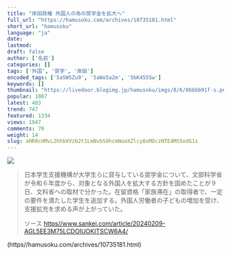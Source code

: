 ```yaml
---
title: "岸田政権 外国人の為の奨学金を拡大へ"
full_url: "https://hamusoku.com/archives/10735181.html"
short_url: "hamusoku"
language: "ja"
date: 
lastmod: 
draft: false
author: ['名前']
categories: []
tags: ['外国', '奨学', '岸田']
encoded_tags: ['5aSW5Zu9', '5aWo5a2m', '5bK455Sw']
keywords: []
thumbnail: "https://livedoor.blogimg.jp/hamusoku/imgs/8/6/86bbb91f-s.png"
popular: 1087
latest: 403
trend: 747
featured: 1334
views: 1947
comments: 70
weight: 14
slug: aHR0cHMvL2hhbXVzb2t1LmNvbS9hcmNoaXZlcy8xMDczNTE4MS5odG1s
---
```


![](https://livedoor.blogimg.jp/hamusoku/imgs/8/6/86bbb91f-s.png)

<blockquote><p></p><p>日本学生支援機構が大学生らに貸与している奨学金について、文部科学省が令和６年度から、対象となる外国人を拡大する方針を固めたことが９日、文科省への取材で分かった。在留資格「家族滞在」の取得者で、一定の要件を満たした学生を追加する。外国人労働者の子どもの増加を受け、支援拡充を求める声が上がっていた。<br></p>ソース <a href='https//www.sankei.com/article/20240209-AGL5EE3M75LCDOIUOKITSCW6A4/' target='blank'>https//www.sankei.com/article/20240209-AGL5EE3M75LCDOIUOKITSCW6A4/</a></blockquote>

(https//hamusoku.com/archives/10735181.html)
